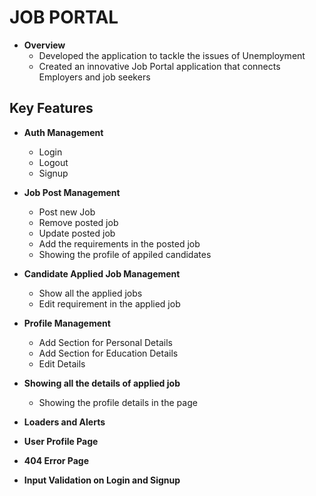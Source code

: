 # JOB PORTAL

- **Overview**
  - Developed the application to tackle the issues of Unemployment
  - Created an innovative Job Portal application that connects Employers and job seekers

## Key Features

- **Auth Management**
  - Login
  - Logout
  - Signup

- **Job Post Management**
  - Post new Job
  - Remove posted job
  - Update posted job
  - Add the requirements in the posted job
  - Showing the profile of appiled candidates

- **Candidate Applied Job Management**
  - Show all the applied jobs
  - Edit requirement in the applied job
  
- **Profile Management**
  - Add Section for Personal Details
  - Add Section for Education Details
  - Edit Details

- **Showing all the details of applied job**
  - Showing the profile details in the page

- **Loaders and Alerts**

- **User Profile Page**

- **404 Error Page**

- **Input Validation on Login and Signup**
